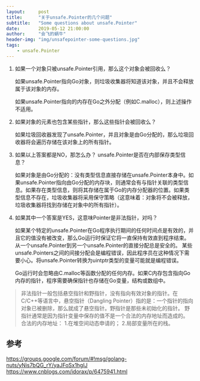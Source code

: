 ```yaml
---
layout:     post
title:      "关于unsafe.Pointer的几个问题"
subtitle:   "Some questions about unsafe.Pointer"
date:       2019-05-12 21:00:00
author:     "会飞的蜗牛"
header-img: "img/unsafepointer-some-questions.jpg"
tags:
    - unsafe.Pointer
---
```



1. 如果一个对象只被unsafe.Pointer引用，那么这个对象会被回收么？
	
	如果unsafe.Pointer指向Go对象，则垃圾收集器将知道该对象，并且不会释放属于该对象的内存。

	如果unsafe.Pointer指向的内存在Go之外分配（例如C.malloc），则上述操作不适用。

2. 如果对象的元素也包含某些指针，那么这些指针会被回收么？
	
	如果垃圾回收器发现了unsafe.Pointer，并且对象是由Go分配的，那么垃圾回收器将会遍历存储在该对象上的所有指针。
	
3. 如果以上答案都是NO，那怎么办？ unsafe.Pointer是否在内部保存类型信息？
	
	如果对象是由Go分配的：没有类型信息直接存储在unsafe.Pointer本身中。如果unsafe.Pointer指向由Go分配的内存块，则通常会有与指针关联的类型信息。如果存在类型信息，则将其存储在属于Go的内存分配器的位置。如果类型信息不存在，垃圾收集器将采用保守策略（这意味着：对象将不会被释放，垃圾收集器将找到存储在对象中的所有指针）。


4. 如果其中一个答案是YES，这意味Pointer是非法指针，对吗？
	
	如果某个特定的unsafe.Pointer在Go程序执行期间的任何时间点是有效的，并且它的值没有被改变，那么Go运行时保证它将一直保持有效直到程序结束。从一个unsafe.Pointer到另一个unsafe.Pointer的直接分配总是安全的。 某些unsafe.Pointers之间的间接分配会是编程错误，因此程序员在这种情况下需要小心。将unsafe.Pointer转换为uintptr类型的变量可能就是编程错误。

	Go运行时会忽略由C.malloc等函数分配的任何内存。如果C内存包含指向Go内存的指针，程序需要确保指针也存储在Go变量，结构或数组中。
	
>非法指针一般包括悬空指针和野指针，没有指向有效对象的指针。在C/C++等语言中，悬空指针（Dangling Pointer）指的是：一个指针的指向对象已被删除，那么就成了悬空指针。野指针是那些未初始化的指针。
>野指针通常是因为指针变量中保存的值不是一个合法的内存地址而造成的。
>合法的内存地址：
>1.在堆空间动态申请的；
>2.局部变量所在的栈。	
	
	
## 参考
	
<https://groups.google.com/forum/#!msg/golang-nuts/yNis7bQG_rY/yaJFoSx1hgIJ>
<https://www.cnblogs.com/idorax/p/6475941.html>